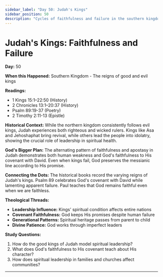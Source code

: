 ```yaml
---
sidebar_label: "Day 50: Judah's Kings"
sidebar_position: 50
description: "Cycles of faithfulness and failure in the southern kingdom"
---
```


# Judah's Kings: Faithfulness and Failure

**Day:** 50

**When this Happened:** Southern Kingdom - The reigns of good and evil kings

**Readings:**
- 1 Kings 15:1–22:50 (History)
- 2 Chronicles 13:1–20:37 (History)
- Psalm 89:19-37 (Poetry)
- 2 Timothy 2:11-13 (Epistle)

**Historical Context:** While the northern kingdom consistently follows evil kings, Judah experiences both righteous and wicked rulers. Kings like Asa and Jehoshaphat bring revival, while others lead the people into idolatry, showing the crucial role of leadership in spiritual health.

**God's Bigger Plan:** The alternating pattern of faithfulness and apostasy in Judah demonstrates both human weakness and God's faithfulness to His covenant with David. Even when kings fail, God preserves the messianic line according to His promise.

**Connecting the Dots:** The historical books record the varying reigns of Judah's kings. Psalm 89 celebrates God's covenant with David while lamenting apparent failure. Paul teaches that God remains faithful even when we are faithless.

****Theological Threads:****
- **Leadership Influence:** Kings' spiritual condition affects entire nations
- **Covenant Faithfulness:** God keeps His promises despite human failure
- **Generational Patterns:** Spiritual heritage passes from parent to child
- **Divine Patience:** God works through imperfect leaders

**Study Questions:**
1. How do the good kings of Judah model spiritual leadership?
2. What does God's faithfulness to His covenant teach about His character?
3. How does spiritual leadership in families and churches affect communities?

---